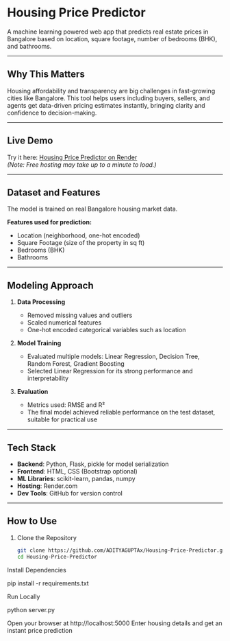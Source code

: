# Housing Price Predictor

A machine learning powered web app that predicts real estate prices in Bangalore based on location, square footage, number of bedrooms (BHK), and bathrooms.

---

## Why This Matters  
Housing affordability and transparency are big challenges in fast-growing cities like Bangalore. This tool helps users including buyers, sellers, and agents get data-driven pricing estimates instantly, bringing clarity and confidence to decision-making.

---

## Live Demo  
Try it here: [Housing Price Predictor on Render](https://housing-price-predictor-tlay.onrender.com)  
*(Note: Free hosting may take up to a minute to load.)*

---

## Dataset and Features  
The model is trained on real Bangalore housing market data.  

**Features used for prediction:**  
- Location (neighborhood, one-hot encoded)  
- Square Footage (size of the property in sq ft)  
- Bedrooms (BHK)  
- Bathrooms  

---

## Modeling Approach  

1. **Data Processing**  
   - Removed missing values and outliers  
   - Scaled numerical features  
   - One-hot encoded categorical variables such as location  

2. **Model Training**  
   - Evaluated multiple models: Linear Regression, Decision Tree, Random Forest, Gradient Boosting  
   - Selected Linear Regression for its strong performance and interpretability  

3. **Evaluation**  
   - Metrics used: RMSE and R²  
   - The final model achieved reliable performance on the test dataset, suitable for practical use  

---

## Tech Stack  

- **Backend**: Python, Flask, pickle for model serialization  
- **Frontend**: HTML, CSS (Bootstrap optional)  
- **ML Libraries**: scikit-learn, pandas, numpy  
- **Hosting**: Render.com  
- **Dev Tools**: GitHub for version control  

---

## How to Use  

1. Clone the Repository  
   ```bash
   git clone https://github.com/ADITYAGUPTAx/Housing-Price-Predictor.git
   cd Housing-Price-Predictor
Install Dependencies

pip install -r requirements.txt


Run Locally

python server.py


Open your browser at http://localhost:5000
Enter housing details and get an instant price prediction
